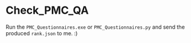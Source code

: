 # Check_PMC_QA
Run the ```PMC_Questionnaires.exe``` or ```PMC_Questionnaires.py``` and send the produced ```rank.json``` to me. :)
